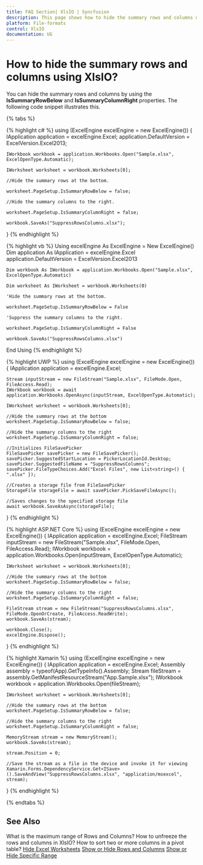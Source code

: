 ```yaml
---
title: FAQ Section| XlsIO | Syncfusion
description: This page shows how to hide the summary rows and columns using Syncfusion .NET Excel library (XlsIO).
platform: File-formats
control: XlsIO
documentation: UG
---
```


# How to hide the summary rows and columns using XlsIO?

You can hide the summary rows and columns by using the **IsSummaryRowBelow** and **IsSummaryColumnRight** properties. The following code snippet illustrates this.

{% tabs %}  

{% highlight c# %}
using (ExcelEngine excelEngine = new ExcelEngine())
{
    IApplication application = excelEngine.Excel;
    application.DefaultVersion = ExcelVersion.Excel2013;

    IWorkbook workbook = application.Workbooks.Open("Sample.xlsx", ExcelOpenType.Automatic);

    IWorksheet worksheet = workbook.Worksheets[0];

    //Hide the summary rows at the bottom.

    worksheet.PageSetup.IsSummaryRowBelow = false;

    //Hide the summary columns to the right.

    worksheet.PageSetup.IsSummaryColumnRight = false;

    workbook.SaveAs("SuppressRowsColumns.xlsx");
}
{% endhighlight %}

{% highlight vb %}
Using excelEngine As ExcelEngine = New ExcelEngine()
    Dim application As IApplication = excelEngine.Excel
    application.DefaultVersion = ExcelVersion.Excel2013

    Dim workbook As IWorkbook = application.Workbooks.Open("Sample.xlsx", ExcelOpenType.Automatic)

    Dim worksheet As IWorksheet = workbook.Worksheets(0)

    'Hide the summary rows at the bottom.

    worksheet.PageSetup.IsSummaryRowBelow = False

    'Suppress the summary columns to the right.

    worksheet.PageSetup.IsSummaryColumnRight = False

    workbook.SaveAs("SuppressRowsColumns.xlsx")
End Using
{% endhighlight %}

{% highlight UWP %}
using (ExcelEngine excelEngine = new ExcelEngine())
{
    IApplication application = excelEngine.Excel;

    Stream inputStream = new FileStream("Sample.xlsx", FileMode.Open, FileAccess.Read);
    IWorkbook workbook = await application.Workbooks.OpenAsync(inputStream, ExcelOpenType.Automatic);

    IWorksheet worksheet = workbook.Worksheets[0];

    //Hide the summary rows at the bottom
    worksheet.PageSetup.IsSummaryRowBelow = false;

    //Hide the summary columns to the right
    worksheet.PageSetup.IsSummaryColumnRight = false;

    //Initializes FileSavePicker
    FileSavePicker savePicker = new FileSavePicker();
    savePicker.SuggestedStartLocation = PickerLocationId.Desktop;
    savePicker.SuggestedFileName = "SuppressRowsColumns";
    savePicker.FileTypeChoices.Add("Excel Files", new List<string>() { ".xlsx" });

    //Creates a storage file from FileSavePicker
    StorageFile storageFile = await savePicker.PickSaveFileAsync();

    //Saves changes to the specified storage file
    await workbook.SaveAsAsync(storageFile);
}
{% endhighlight %}

{% highlight ASP.NET Core %}
using (ExcelEngine excelEngine = new ExcelEngine())
{
    IApplication application = excelEngine.Excel;
    FileStream inputStream = new FileStream("Sample.xlsx", FileMode.Open, FileAccess.Read);
    IWorkbook workbook = application.Workbooks.Open(inputStream, ExcelOpenType.Automatic);

    IWorksheet worksheet = workbook.Worksheets[0];

    //Hide the summary rows at the bottom
    worksheet.PageSetup.IsSummaryRowBelow = false;

    //Hide the summary columns to the right
    worksheet.PageSetup.IsSummaryColumnRight = false;

    FileStream stream = new FileStream("SuppressRowsColumns.xlsx", FileMode.OpenOrCreate, FileAccess.ReadWrite);
    workbook.SaveAs(stream);

    workbook.Close();
    excelEngine.Dispose();
}
{% endhighlight %}

{% highlight Xamarin %}
using (ExcelEngine excelEngine = new ExcelEngine())
{
    IApplication application = excelEngine.Excel;
    Assembly assembly = typeof(App).GetTypeInfo().Assembly;
    Stream fileStream = assembly.GetManifestResourceStream("App.Sample.xlsx");
    IWorkbook workbook = application.Workbooks.Open(fileStream);

    IWorksheet worksheet = workbook.Worksheets[0];

    //Hide the summary rows at the bottom
    worksheet.PageSetup.IsSummaryRowBelow = false;

    //Hide the summary columns to the right
    worksheet.PageSetup.IsSummaryColumnRight = false;

    MemoryStream stream = new MemoryStream();
    workbook.SaveAs(stream);

    stream.Position = 0;

    //Save the stream as a file in the device and invoke it for viewing
    Xamarin.Forms.DependencyService.Get<ISave>().SaveAndView("SuppressRowsColumns.xlsx", "application/msexcel", stream);
}
{% endhighlight %}

  {% endtabs %}  

## See Also

What is the maximum range of Rows and Columns?
How to unfreeze the rows and columns in XlsIO?
How to sort two or more columns in a pivot table?
[Hide Excel Worksheets](https://help.syncfusion.com/file-formats/xlsio/migrate-from-office-automation-to-syncfusion-xlsio/hide-excel-worksheets)
[Show or Hide Rows and Columns](https://help.syncfusion.com/file-formats/xlsio/worksheet-rows-and-columns-manipulation#show-or-hide-rows-and-columns)
[Show or Hide Specific Range](https://help.syncfusion.com/file-formats/xlsio/worksheet-rows-and-columns-manipulation#show-or-hide-specific-range)
